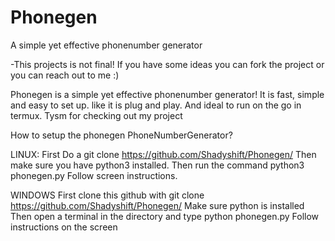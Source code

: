 # Phonegen
A simple yet effective phonenumber generator

-This projects is not final! If you have some ideas you can fork the project or you can reach out to me :)


Phonegen is a simple yet effective phonenumber generator! It is fast, simple and easy to set up. like it is plug and play. And ideal to run on the go in termux.
Tysm for checking out my project

How to setup the phonegen PhoneNumberGenerator?

LINUX:
First Do a git clone https://github.com/Shadyshift/Phonegen/
Then make sure you have python3 installed.
Then run the command python3 phonegen.py
Follow screen instructions.

WINDOWS
First clone this github with git clone https://github.com/Shadyshift/Phonegen/
Make sure python is installed
Then open a terminal in the directory and type python phonegen.py
Follow instructions on the screen

